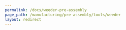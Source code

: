 ```yaml
---
permalink: /docs/weeder-pre-assembly
page_path: /manufacturing/pre-assembly/tools/weeder
layout: redirect
---
```


